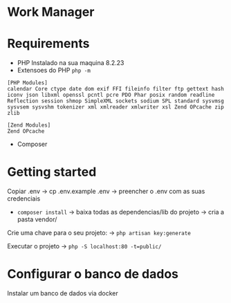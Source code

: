 # Work Manager

# Requirements

- PHP Instalado na sua maquina 8.2.23
- Extensoes do PHP `php -m`
```
[PHP Modules]
calendar Core ctype date dom exif FFI fileinfo filter ftp gettext hash iconv json libxml openssl pcntl pcre PDO Phar posix random readline Reflection session shmop SimpleXML sockets sodium SPL standard sysvmsg sysvsem sysvshm tokenizer xml xmlreader xmlwriter xsl Zend OPcache zip zlib

[Zend Modules]
Zend OPcache
```

- Composer

# Getting started

Copiar .env
  -> cp .env.example .env
  -> preencher o .env com as suas credenciais

- `composer install`
  -> baixa todas as dependencias/lib do projeto
    -> cria a pasta vendor/

Crie uma chave para o seu projeto:
 -> `php artisan key:generate`

Executar o projeto
  -> `php -S localhost:80 -t=public/`

# Configurar o banco de dados

Instalar um banco de dados via docker